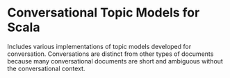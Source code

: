 # Conversational Topic Models for Scala

Includes various implementations of topic models developed for
conversation. Conversations are distinct from other types of documents
because many conversational documents are short and ambiguous without
the conversational context.
